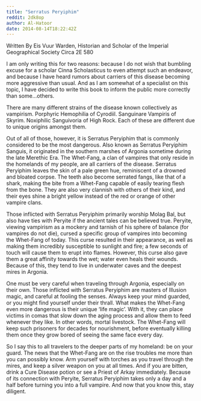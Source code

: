 ```yaml
---
title: "Serratus Peryiphim"
reddit: 2dk8op
author: Al-Hatoor
date: 2014-08-14T18:22:42Z
---
```


Written By Eis Vuur Warden,
Historian and Scholar of the Imperial Geographical Society
Circa 2E 580

I am only writing this for two reasons: because I do not wish that bumbling excuse for a scholar Cinna Scholasticus to even attempt such an endeavor, and because I have heard rumors about carriers of this disease becoming more aggressive than usual. And as I am somewhat of a specialist on this topic, I have decided to write this book to inform the public more correctly than some…others.

There are many different strains of the disease known collectively as vampirism. Porphyric Hemophilia of Cyrodiil. Sanguinare Vampiris of Skyrim. Noxiphilic Sanguivoria of High Rock. Each of these are different due to unique origins amongst them.

Out of all of those, however, it is Serratus Peryiphim that is commonly considered to be the most dangerous. Also known as Serratus Peryiphim Sanguis, it originated in the southern marshes of Argonia sometime during the late Merethic Era. The Whet-Fang, a clan of vampires that only reside in the homelands of my people, are all carriers of the disease. Serratus Peryiphim leaves the skin of a pale green hue, reminiscent of a drowned and bloated corpse. The teeth also become serrated fangs, like that of a shark, making the bite from a Whet-Fang capable of easily tearing flesh from the bone. They are also very clannish with others of their kind, and their eyes shine a bright yellow instead of the red or orange of other vampire clans.

Those inflicted with Serratus Peryiphim primarily worship Molag Bal, but also have ties with Peryite if the ancient tales can be believed true. Peryite, viewing vampirism as a mockery and tarnish of his sphere of balance (for vampires do not die), cursed a specific group of vampires into becoming the Whet-Fang of today. This curse resulted in their appearance, as well as making them incredibly susceptible to sunlight and fire; a few seconds of touch will cause them to erupt into flames. However, this curse also gave them a great affinity towards the wet; water even heals their wounds. Because of this, they tend to live in underwater caves and the deepest mires in Argonia.

One must be very careful when traveling through Argonia, especially on their own. Those inflicted with Serratus Peryiphim are masters of Illusion magic, and careful at fooling the senses. Always keep your mind guarded, or you might find yourself under their thrall. What makes the Whet-Fang even more dangerous is their unique ‘life magic’. With it, they can place victims in comas that slow down the aging process and allow them to feed whenever they like. In other words, mortal livestock. The Whet-Fang will keep such prisoners for decades for nourishment, before eventually killing them once they grow bored of seeing the same face every day.

So I say this to all travelers to the deeper parts of my homeland: be on your guard. The news that the Whet-Fang are on the rise troubles me more than you can possibly know. Arm yourself with torches as you travel through the mires, and keep a silver weapon on you at all times. And if you are bitten, drink a Cure Disease potion or see a Priest of Arkay immediately. Because of its connection with Peryite, Serratus Peryiphim takes only a day and a half before turning you into a full vampire. And now that you know this, stay diligent.
